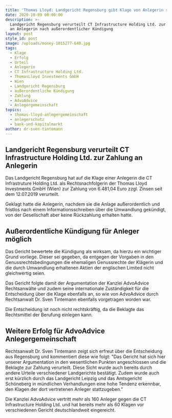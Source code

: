 ```yaml
---
title: 'Thomas Lloyd: Landgericht Regensburg gibt Klage von Anlegerin statt'
date: 2020-10-09 00:00:00
description: >-
  Landgericht Regensburg verurteilt CT Infrastructure Holding Ltd. zur Zahlung
  an Anlegerin nach außerordentlicher Kündigung
layout: post
style_id: post
image: /uploads/money-1015277-640.jpg
tags:
  - Klage
  - Erfolg
  - Urteil
  - Anlegerin
  - CT Infrastructure Holding Ltd.
  - ThomasLloyd Investments GmbH
  - Wien
  - Landgericht Regensburg
  - außerordentliche Kündigung
  - Zahlung
  - AdvoAdvice
  - Anlegergemeinschaft
topics:
  - thomas-lloyd-anlegergemeinschaft
  - anlegerschutz
  - bank-und-kapitalmarkt
author: dr-sven-tintemann
---
```


## Landgericht Regensburg verurteilt CT Infrastructure Holding Ltd. zur Zahlung an Anlegerin

Das Landgericht Regensburg hat auf die Klage einer Anlegerin die CT Infrastruture Holding Ltd. als Rechtsnachfolgerin der Thomas Lloyd Investments GmbH (Wien) zur Zahlung von 6.481,04 Euro zzgl. Zinsen seit dem 12.07.2019 verurteilt.&nbsp;

Geklagt hatte die Anlegerin, nachdem sie die Anlage au&szlig;erordentlich und fristlos nach einem Informationsschreiben über die Umwandlung gekündigt, von der Gesellschaft aber keine Rückzahlung erhalten hatte.&nbsp;

## Au&szlig;erordentliche Kündigung für Anleger möglich

Das Gericht bewertete die Kündigung als wirksam, da hierzu ein wichtiger Grund vorliege. Dieser sei gegeben, da entgegen der Vorgaben in den Genussrechtsbedingungen die ehemaligen Genussrechte der Klägerin und die durch Umwandlung erhaltenen Aktien der englischen Limited nicht gleichwertig seien.&nbsp;

Das Gericht folgte damit der Argumentation der Kanzlei AdvoAdvice Rechtsanwälte und zudem seine internationale Zuständigkeit für die Entscheidung über die Klage ebenfalls an, so wie von AdvoAdvice durch Rechtsanwalt Dr. Sven Tintemann ebenfalls vorgetragen worden war.&nbsp;

Die Entscheidung ist noch nicht rechtskräftig, da die Beklagte das Rechtsmittel der Berufung einlegen kann.&nbsp;

## Weitere Erfolg für AdvoAdvice Anlegergemeinschaft

Rechtsanwalt Dr. Sven Tintemann zeigt sich erfreut über die Entscheidung aus Regensburg und kommentiert diese wie folgt: "Das Gericht hat sich hier unserer Argumentation in den wesentlichen Punkten angeschlossen und die Beklagte zur Zahlung verurteilt. Diese Sicht wurde auch bereits durch andere Urteile verschiedener Landgerichte bestätigt. Zudem wurde auch erst kürzlich durch das Landgericht Leipzig und das Amtsgericht Schöneberg in mündlichen Verhandlungen eine hohe Tendenz erkennbar, den Klagen der dort vertretenen Anleger stattzugeben."

Die Kanzlei AdvoAdvice vertritt mehr als 160 Anleger gegen die CT Infrastructure Holding Ltd. und hat bereits mehr als 60 Klagen vor verschiedenen Gericht deutschlandweit eingereicht.&nbsp;